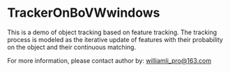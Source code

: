 # TrackerOnBoVWwindows

This is a demo of object tracking based on feature tracking. The tracking process is modeled as the iterative update of features  with their probability on the object and their continuous matching.

For more information, please contact author by: williamli_pro@163.com
